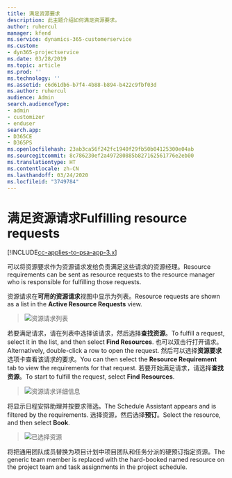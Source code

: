 ```yaml
---
title: 满足资源要求
description: 此主题介绍如何满足资源要求。
author: ruhercul
manager: kfend
ms.service: dynamics-365-customerservice
ms.custom:
- dyn365-projectservice
ms.date: 03/28/2019
ms.topic: article
ms.prod: ''
ms.technology: ''
ms.assetid: c6d61db6-b7f4-4b88-b894-b422c9fbf03d
ms.author: ruhercul
audience: Admin
search.audienceType:
- admin
- customizer
- enduser
search.app:
- D365CE
- D365PS
ms.openlocfilehash: 23ab3ca56f242fc1940f29fb50b04125300e04ab
ms.sourcegitcommit: 8c786230ef2a497280885b827162561776e2eb00
ms.translationtype: HT
ms.contentlocale: zh-CN
ms.lasthandoff: 03/24/2020
ms.locfileid: "3749784"
---
```

# <a name="fulfilling-resource-requests"></a><span data-ttu-id="0d3c7-103">满足资源请求</span><span class="sxs-lookup"><span data-stu-id="0d3c7-103">Fulfilling resource requests</span></span>

[!INCLUDE[cc-applies-to-psa-app-3.x](../includes/cc-applies-to-psa-app-3x.md)]

<span data-ttu-id="0d3c7-104">可以将资源要求作为资源请求发给负责满足这些请求的资源经理。</span><span class="sxs-lookup"><span data-stu-id="0d3c7-104">Resource requirements can be sent as resource requests to the resource manager who is responsible for fulfilling those requests.</span></span>

<span data-ttu-id="0d3c7-105">资源请求在**可用的资源请求**视图中显示为列表。</span><span class="sxs-lookup"><span data-stu-id="0d3c7-105">Resource requests are shown as a list in the **Active Resource Requests** view.</span></span>

> ![资源请求列表](media/Resource-Management-image59.png)

<span data-ttu-id="0d3c7-107">若要满足请求，请在列表中选择该请求，然后选择**查找资源**。</span><span class="sxs-lookup"><span data-stu-id="0d3c7-107">To fulfill a request, select it in the list, and then select **Find Resources**.</span></span> <span data-ttu-id="0d3c7-108">也可以双击行打开请求。</span><span class="sxs-lookup"><span data-stu-id="0d3c7-108">Alternatively, double-click a row to open the request.</span></span> <span data-ttu-id="0d3c7-109">然后可以选择**资源要求**选项卡查看该请求的要求。</span><span class="sxs-lookup"><span data-stu-id="0d3c7-109">You can then select the **Resource Requirement** tab to view the requirements for that request.</span></span> <span data-ttu-id="0d3c7-110">若要开始满足请求，请选择**查找资源**。</span><span class="sxs-lookup"><span data-stu-id="0d3c7-110">To start to fulfill the request, select **Find Resources**.</span></span>

> ![资源请求详细信息](media/Resource-Management-image60.png)

<span data-ttu-id="0d3c7-112">将显示日程安排助理并按要求筛选。</span><span class="sxs-lookup"><span data-stu-id="0d3c7-112">The Schedule Assistant appears and is filtered by the requirements.</span></span> <span data-ttu-id="0d3c7-113">选择资源，然后选择**预订**。</span><span class="sxs-lookup"><span data-stu-id="0d3c7-113">Select the resource, and then select **Book**.</span></span>

> ![已选择资源](media/Resource-Management-image61.png)

<span data-ttu-id="0d3c7-115">将把通用团队成员替换为项目计划中项目团队和任务分派的硬预订指定资源。</span><span class="sxs-lookup"><span data-stu-id="0d3c7-115">The generic team member is replaced with the hard-booked named resource on the project team and task assignments in the project schedule.</span></span>
